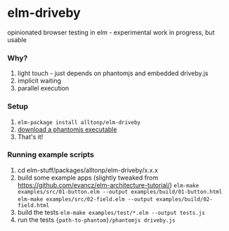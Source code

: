 # elm-driveby

opinionated browser testing in elm - experimental work in progress, but usable

### Why? ###
1. light touch - just depends on phantomjs and embedded driveby.js
2. implicit waiting
3. parallel execution

### Setup ###
1. ```elm-package install alltonp/elm-driveby```
2. [download a phantomjs executable](http://phantomjs.org/download.html)
3. That's it!


### Running example scripts ###
1. cd elm-stuff/packages/alltonp/elm-driveby/x.x.x
2. build some example apps (slightly tweaked from https://github.com/evancz/elm-architecture-tutorial/)
```elm-make examples/src/01-button.elm --output examples/build/01-button.html```
```elm-make examples/src/02-field.elm --output examples/build/02-field.html```
3. build the tests
```elm-make examples/test/*.elm --output tests.js```
4. run the tests
```{path-to-phantom}/phantomjs driveby.js```

